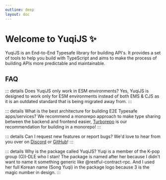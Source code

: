```yaml
---
outline: deep
layout: doc
---
```


# Welcome to YuqiJS :sparkles:

YuqiJS is an End-to-End Typesafe library for building API's. It provides a set of tools to help you build with TypeScript and aims to make the process of building APIs more predictable and maintainable.

## FAQ

::: details Does YuqiJS only work in ESM environments?
Yes, YuqiJS is designed to work only for ESM environments instead of both EMS & CJS as it is an outdated standard that is being migrated away from.
:::

::: details What is the best architecture for building E2E Typesafe apps/services?
We recommend a monorepo approach to make type sharing between the backend and frontend easier, [Turborepo](https://turbo.build) is our recommendation for building in a monorepo!
:::

::: details Can I request new features or report bugs?
We'd love to hear from you over on [Discord](https://discord.com/invite/4tsmYvgWKQ) or [GitHub](https://github.com/unteifu/yuqi)!
:::

::: details Why is the package called YuqiJS?
Yuqi is a member of the K-pop group (G)I-DLE who I stan! The package is named after her because I didn't want to name it something generic like @restful-contract-rpc. And I used her full Korean name (Song Yuqi) in the package logo because 3 is the magic number in design.
:::
